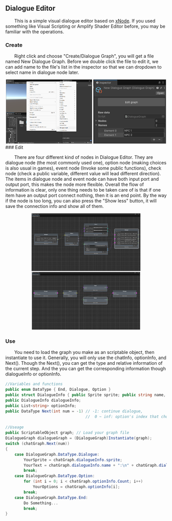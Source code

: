 ## Dialogue Editor

&emsp;&emsp;This is a simple visual dialogue editor based on [xNode](https://github.com/Siccity/xNode).  If you used something like Visual Scripting or Amplify Shader Editor before, you may be familiar with the operations.

### Create

&emsp;&emsp;Right click and choose "Create/Dialogue Graph", you will get a file named New Dialogue Graph. Before we double click the file to edit it, we can add name to the file's list in the inspector so that we can dropdown to select name in dialogue node later.

<center class="half">
<img src="image-20241030163037943.png" height = 200/>
<img src="image-20241030162836377.png" height = 200/>
</center>
### Edit

&emsp;&emsp;There are four different kind of nodes in Dialogue Editor. They are dialogue node (the most commonly used one), option node (making choices is also usual in games), event node (Invoke some public functions), check node (check a public variable, different value will lead different direction). The items in dialogue node and event node can have both input port and output port, this makes the node more flexible. Overall the flow of information is clear, only one thing needs to be taken care of is that if one item have an output port connect nothing, then it is an end point. By the way if the node is too long, you can also press the "Show less" button, it will save the connection info and show all of them.

<center class="half">
<img src="image-20241030163615430.png" height = 180/>
<img src="image-20241030164630060.png" height = 180/>
</center>

### Use

&emsp;&emsp;You need to load the graph you make as an scriptable object, then instantiate to use it. Generally, you will only use the chatInfo, optionInfo, and Next(). Though the Next(), you can get the type and relative information of the current step. And the you can get the corresponding information though dialogueInfo or optionInfo.

```C#
//Variables and functions
public enum DataType { End, Dialogue, Option }
public struct DialogueInfo { public Sprite sprite; public string name, context; }
public DialogueInfo dialogueInfo; 
public List<string> optionInfo;
public DataType Next(int num = -1) // -1: continue dialogue, 
                                   //  0 ~ inf: option's index that choiced

//Useage
public ScriptableObject graph; // Load your graph file
DialogueGraph dialogueGraph = (DialogueGraph)Instantiate(graph);
switch (chatGraph.Next(num))
{
    case DialogueGraph.DataType.Dialogue:
        YourSprite = chatGraph.dialogueInfo.sprite;
        YourText = chatGraph.dialogueInfo.name + ":\n" + chatGraph.dialogueInfo.context;
        break;
    case DialogueGraph.DataType.Option:
        for (int i = 0; i < chatGraph.optionInfo.Count; i++) 
            YourOptions = chatGraph.optionInfo[i];
        break;
    case DialogueGraph.DataType.End:
        Do Something...
        break;
}
```
